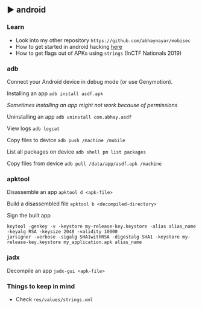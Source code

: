 ## ► android

### Learn
- Look into my other repository `https://github.com/abhaynayar/mobisec`
- How to get started in android hacking [here](android/android.md)
- How to get flags out of APKs using `strings` (InCTF Nationals 2019)

### adb

Connect your Android device in debug mode (or use Genymotion).

Installing an app `adb install asdf.apk`

_Sometimes installing an app might not work because of permissions_

Uninstalling an app `adb uninstall com.abhay.asdf`

View logs `adb logcat`

Copy files to device `adb push /machine /mobile`

List all packages on device `adb shell pm list packages`

Copy files from device `adb pull /data/app/asdf.apk /machine`

### apktool

Disassemble an app `apktool d <apk-file>`

Build a disassembled file `apktool b <decompiled-directory>`

Sign the built app

```
keytool -genkey -v -keystore my-release-key.keystore -alias alias_name -keyalg RSA -keysize 2048 -validity 10000
jarsigner -verbose -sigalg SHA1withRSA -digestalg SHA1 -keystore my-release-key.keystore my_application.apk alias_name
```

### jadx

Decompile an app `jadx-gui <apk-file>`

### Things to keep in mind

- Check `res/values/strings.xml`
